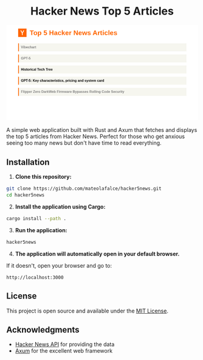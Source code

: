 <div align="center">

# Hacker News Top 5 Articles

<img src="public/preview.png" alt="Preview" />

</div>

A simple web application built with Rust and Axum that fetches and displays the top 5 articles from Hacker News. Perfect for those who get anxious seeing too many news  but don't have time to read everything.

## Installation

1. **Clone this repository:**

```bash
git clone https://github.com/mateolafalce/hacker5news.git
cd hacker5news
```

2. **Install the application using Cargo:**

```bash
cargo install --path .
```

3. **Run the application:**

```bash
hacker5news
```

4. **The application will automatically open in your default browser.**  

If it doesn't, open your browser and go to:

```
http://localhost:3000
```

## License

This project is open source and available under the [MIT License](LICENSE).

## Acknowledgments

- [Hacker News API](https://github.com/HackerNews/API) for providing the data
- [Axum](https://github.com/tokio-rs/axum) for the excellent web framework